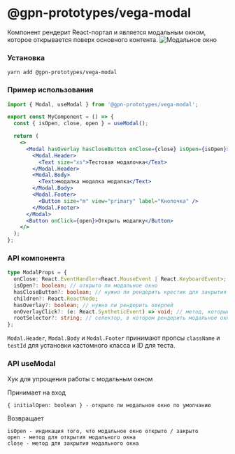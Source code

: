 # @gpn-prototypes/vega-modal

Компонент рендерит React-портал и является модальным окном, которое открывается поверх основного контента.
![Модальное окно](docs/modal.png)

### Установка

    yarn add @gpn-prototypes/vega-modal

### Пример использования

```jsx
import { Modal, useModal } from '@gpn-prototypes/vega-modal';

export const MyComponent = () => {
  const { isOpen, close, open } = useModal();

  return (
    <>
      <Modal hasOverlay hasCloseButton onClose={close} isOpen={isOpen}>
        <Modal.Header>
          <Text size="xs">Тестовая модалочка</Text>
        </Modal.Header>
        <Modal.Body>
          <Text>модалка модалка модалка</Text>
        </Modal.Body>
        <Modal.Footer>
          <Button size="m" view="primary" label="Кнопочка" />
        </Modal.Footer>
      </Modal>
      <Button onClick={open}>Открыть модалку</Button>
    </>
  );
};
```

### API компонента

```ts
type ModalProps = {
  onClose: React.EventHandler<React.MouseEvent | React.KeyboardEvent>; // метод для закрытия модального окна
  isOpen?: boolean; // открыто ли модальное окно
  hasCloseButton?: boolean; // нужно ли рендерить крестик для закрытия
  children?: React.ReactNode;
  hasOverlay?: boolean; // нужно ли рендерить оверлей
  onOverlayClick?: (e: React.SyntheticEvent) => void; // метод, который вызовется по клику на оверлей (по умолчанию onClose)
  rootSelector?: string; // селектор, в котором рендерить модальное окно (по умолчанию body)
};
```

`Modal.Header`, `Modal.Body` и `Modal.Footer` принимают пропсы `className` и `testId` для установки кастомного класса и ID для теста.

### API useModal

Хук для упрощения работы с модальным окном

Принимает на вход

    { initialOpen: boolean } - открыто ли модальное окно по умолчанию

Возвращает

    isOpen - индикация того, что модальное окно открыто / закрыто
    open - метод для открытия модального окна
    close - метод для закрытия модального окна
